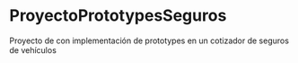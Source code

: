 # ProyectoPrototypesSeguros
Proyecto de con implementación de prototypes en un cotizador de seguros de vehículos
